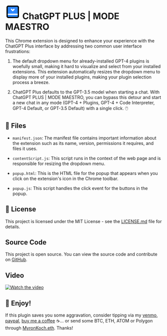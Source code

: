 # ![ChatGPT PLUS | MODE MAESTRO](icons/icon48.png) ChatGPT PLUS | MODE MAESTRO

This Chrome extension is designed to enhance your experience with the ChatGPT Plus interface by addressing two common user interface frustrations:

1. The default dropdown menu for already-installed GPT-4 plugins is woefully small, making it hard to visualize and select from your installed extensions. This extension automatically resizes the dropdown menu to display more of your installed plugins, making your plugin selection process a breeze. 

2. ChatGPT Plus defaults to the GPT-3.5 model when starting a chat. With ChatGPT PLUS | MODE MAESTRO, you can bypass this detour and start a new chat in any mode (GPT-4 + Plugins, GPT-4 + Code Interpreter, GPT-4 Default, or GPT-3.5 Default) with a single click. 🖱️

## 📁 Files

- `manifest.json`: The manifest file contains important information about the extension such as its name, version, permissions it requires, and files it uses.

- `contentScript.js`: This script runs in the context of the web page and is responsible for resizing the dropdown menu.

- `popup.html`: This is the HTML file for the popup that appears when you click on the extension's icon in the Chrome toolbar.

- `popup.js`: This script handles the click event for the buttons in the popup.

## 📝 License

This project is licensed under the MIT License - see the [LICENSE.md](LICENSE.md) file for details.

## Source Code

This project is open source. You can view the source code and contribute on [GitHub](https://github.com/MyronKoch-dev/ChatGPT-4-PLUGINS-MODE-MAESTRO).

## Video

[![Watch the video](https://img.youtube.com/vi/l0Pz_Ppr5B4/maxresdefault.jpg)](https://youtu.be/l0Pz_Ppr5B4) 

## 🎉 Enjoy!

If this plugin saves you some aggravation, consider tipping via my [venmo](https://venmo.com/myronkoch), [paypal](https://paypal.me/myronkoch), [buy me a coffee](https://www.buymeacoffee.com/myronkoch) ☕... or send some BTC, ETH, ATOM or Polygon through [MyronKoch.eth](https://myronkoch.eth.xyz). Thanks!
